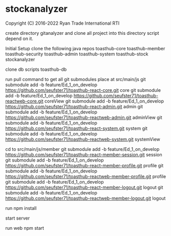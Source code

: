 # stockanalyzer

Copyright (C) 2016-2022 Ryan Trade International RTI


create directory gitanalyzer and clone all project into this directory  script depend on it. 


Initial Setup
clone the following java repos
toasthub-core
toasthub-member
toasthub-security
toasthub-admin
toasthub-system
toasthub-stock
stockanalyzer

clone db scripts
toasthub-db

run pull command to get all git submodules
place at src/main/js
git submodule add -b feature/Ed_1_on_develop https://github.com/seufster71/toasthub-react-core.git core
git submodule add -b feature/Ed_1_on_develop https://github.com/seufster71/toasthub-reactweb-core.git coreView
git submodule add -b feature/Ed_1_on_develop https://github.com/seufster71/toasthub-react-admin.git admin
git submodule add -b feature/Ed_1_on_develop https://github.com/seufster71/toasthub-reactweb-admin.git adminView
git submodule add -b feature/Ed_1_on_develop https://github.com/seufster71/toasthub-react-system.git system
git submodule add -b feature/Ed_1_on_develop https://github.com/seufster71/toasthub-reactweb-system.git systemView

cd to src/main/js/member
git submodule add -b feature/Ed_1_on_develop https://github.com/seufster71/toasthub-react-member-session.git session
git submodule add -b feature/Ed_1_on_develop https://github.com/seufster71/toasthub-react-member-profile.git profile
git submodule add -b feature/Ed_1_on_develop https://github.com/seufster71/toasthub-reactweb-member-profile.git profile
git submodule add -b feature/Ed_1_on_develop https://github.com/seufster71/toasthub-react-member-logout.git logout
git submodule add -b feature/Ed_1_on_develop https://github.com/seufster71/toasthub-reactweb-member-logout.git logout


run npm install

start server

run web npm start